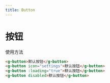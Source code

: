 ```yaml
---
title: Button
---
```

# 按钮

使用方法

<ClientOnly>
  <button-demos></button-demos>
</ClientOnly>

```html
<g-button>默认按钮</g-button>
<g-button icon="settings">默认按钮</g-button>
<g-button :loading="true">默认按钮</g-button>
<g-button disabled>默认按钮</g-button>
```